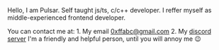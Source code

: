 Hello, I am Pulsar. Self taught js/ts, c/c++ developer.
I reffer myself as middle-experienced frontend developer.

You can contact me at:
    1. My email [0xffabc@gmail.com](<mailto:0xffabc@gmail.com>)
    2. My [discord server](<https://t.ly/urobI>)
I'm a friendly and helpful person, until you will annoy me 😉
<!--
**0xffabc/0xffabc** is a ✨ _special_ ✨ repository because its `README.md` (this file) appears on your GitHub profile.

Here are some ideas to get you started:

- 🔭 I’m currently working on ...
- 🌱 I’m currently learning ...
- 👯 I’m looking to collaborate on ...
- 🤔 I’m looking for help with ...
- 💬 Ask me about ...
- 📫 How to reach me: ...
- 😄 Pronouns: ...
- ⚡ Fun fact: ...
-->
